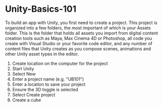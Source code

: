 # Unity-Basics-101
To build an app with Unity, you first need to create a project. This project is organized into a few folders, the most important of which is your Assets folder. This is the folder that holds all assets you import from digital content creation tools such as Maya, Max Cinema 4D or Photoshop, all code you create with Visual Studio or your favorite code editor, and any number of content files that Unity creates as you compose scenes, animations and other Unity asset types in the editor.


  1. Create location on the computer for the project
  2. Start Unity
  3. Select New
  4. Enter a project name (e.g. "UB101")
  5. Enter a location to save your project
  6. Ensure the 3D toggle is selected
  7. Select Create project
  8. Create a cube
